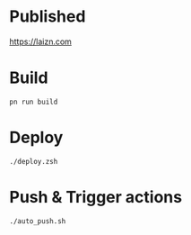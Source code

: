 # Published

https://laizn.com

# Build

`pn run build`

# Deploy

`./deploy.zsh`

# Push & Trigger actions

`./auto_push.sh`
